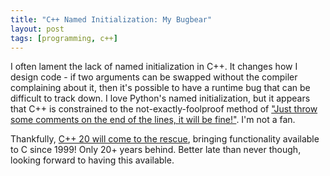 ```yaml
---
title: "C++ Named Initialization: My Bugbear"
layout: post
tags: [programming, c++]
---
```


I often lament the lack of named initialization in C++.  It changes how
I design code - if two arguments can be swapped without the compiler
complaining about it, then it's possible to have a runtime bug that can be
difficult to track down.  I love Python's named initialization, but it
appears that C++ is constrained to the not-exactly-foolproof method of
["Just throw some comments on the end of the lines, it will be fine!"][1].
I'm not a fan.

Thankfully, [C++ 20 will come to the rescue][2], bringing
functionality available to C since 1999!  Only 20+ years behind.
Better late than never though, looking forward to having this available.


[1]: https://stackoverflow.com/questions/11516657/c-structure-initialization
[2]: https://en.cppreference.com/w/cpp/language/aggregate_initialization
